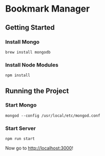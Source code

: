 # Bookmark Manager

## Getting Started

### Install Mongo

    brew install mongodb

### Install Node Modules

    npm install

## Running the Project

### Start Mongo

    mongod --config /usr/local/etc/mongod.conf

### Start Server

    npm run start

Now go to [http://localhost:3000](http://localhost:3000)!
